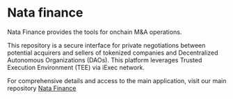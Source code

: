 # Nata finance

Nata Finance provides the tools for onchain M&A operations.

This repository is a secure interface for private negotiations between potential acquirers and sellers of tokenized companies and Decentralized Autonomous Organizations (DAOs). This platform leverages Trusted Execution Environment (TEE) via iExec network.

For comprehensive details and access to the main application, visit our main repository [Nata Finance](https://github.com/nata-finance/nata)
